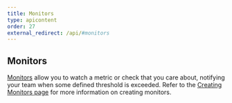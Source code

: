 ```yaml
---
title: Monitors
type: apicontent
order: 27
external_redirect: /api/#monitors
---
```

## Monitors

[Monitors][1] allow you to watch a metric or check that you care about, notifying your team when some defined threshold is exceeded.
Refer to the [Creating Monitors page][2] for more information on creating monitors.

[1]: /monitors/
[2]: /monitors/monitor_types/
